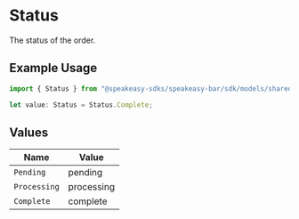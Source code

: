 # Status

The status of the order.

## Example Usage

```typescript
import { Status } from "@speakeasy-sdks/speakeasy-bar/sdk/models/shared";

let value: Status = Status.Complete;
```

## Values

| Name         | Value        |
| ------------ | ------------ |
| `Pending`    | pending      |
| `Processing` | processing   |
| `Complete`   | complete     |